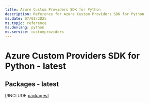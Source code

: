 ```yaml
---
title: Azure Custom Providers SDK for Python
description: Reference for Azure Custom Providers SDK for Python
ms.date: 07/01/2025
ms.topic: reference
ms.devlang: python
ms.service: customproviders
---
```

# Azure Custom Providers SDK for Python - latest
## Packages - latest
[!INCLUDE [packages](custom-providers-index.md)]